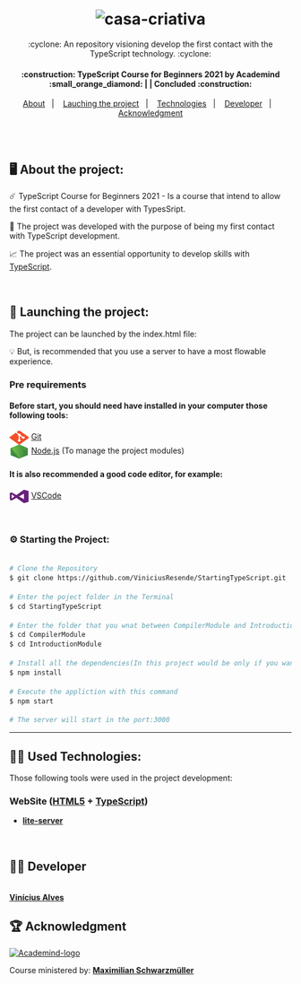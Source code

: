 <h1 align="center">
  <img alt="casa-criativa" src="https://res.cloudinary.com/viniciusalvesdefaria/image/upload/v1613512220/TypeScript/TsCourse_v8slfx.jpg" width="400px" />
</h1>
<p align= "center">:cyclone: An repository visioning develop the first contact with the TypeScript technology. :cyclone:</p>

<h4 align="center"> 
	:construction:  TypeScript Course for Beginners 2021 by Academind :small_orange_diamond: | | Concluded  :construction:
</h4>

<p align="center">
  <a href="#desktop_computer-about-the-project">About</a>&nbsp;&nbsp;&nbsp;|&nbsp;&nbsp;&nbsp;
  <a href="#rocket-launching-the-project">Lauching the project</a>&nbsp;&nbsp;&nbsp;|&nbsp;&nbsp;&nbsp;
  <a href="#man_technologist-used-technologies">Technologies</a>&nbsp;&nbsp;&nbsp;|&nbsp;&nbsp;&nbsp;
  <a href="#raising_hand_man-developer">Developer</a>&nbsp;&nbsp;&nbsp;|&nbsp;&nbsp;&nbsp;
  <a href="#trophy-acknowledgment">Acknowledgment</a> 
</p>

</br>
</br>

## :desktop_computer: About the project:

:comet:  TypeScript Course for Beginners 2021 - Is a course that intend to allow the first contact of a developer with TypesSript.

:rocket: The project was developed with the purpose of being my first contact with TypeScript development.

:chart_with_upwards_trend: The project was an essential opportunity to develop skills with [TypeScript](https://www.typescriptlang.org/).  

</br>

## :rocket: Launching the project:

The project can be launched by the index.html file:

:bulb: But, is recommended that you use a server to have a most flowable experience.

### Pre requirements
#### Before start, you should need have installed in your computer those following tools:
<img align="center" alt="GIT" height="25" width="35" src="https://raw.githubusercontent.com/devicons/devicon/master/icons/git/git-original.svg" style="max-width:100%;">  [Git](https://git-scm.com)</img>
</br>
<img align="center" alt="NodeJS" height="25" width="35" src="https://raw.githubusercontent.com/devicons/devicon/master/icons/nodejs/nodejs-original.svg" style="max-width:100%;"> [Node.js](https://nodejs.org/en/) (To manage the project modules)</img>

#### It is also recommended a good code editor, for example: 
<img align="center" alt="VisualStudioCode" height="25" width="35" src="https://raw.githubusercontent.com/devicons/devicon/master/icons/visualstudio/visualstudio-plain.svg" style="max-width:100%;"> [VSCode](https://code.visualstudio.com/)</img>

</br>

### :gear: Starting the Project:

 ```bash

 # Clone the Repository
 $ git clone https://github.com/ViniciusResende/StartingTypeScript.git
 
 # Enter the poject folder in the Terminal
 $ cd StartingTypeScript
 
 # Enter the folder that you wnat between CompilerModule and IntroductionModule
 $ cd CompilerModule
 $ cd IntroductionModule
 
 # Install all the dependencies(In this project would be only if you want to use lite-server to a better experience) 
 $ npm install
 
 # Execute the appliction with this command
 $ npm start
 
 # The server will start in the port:3000
 
 ```
 
 ---
 
## :man_technologist: Used Technologies:

Those following tools were used in the project development:

### **WebSite**  ([HTML5](https://html5.org/) + [TypeScript](https://www.typescriptlang.org/))


-   **[lite-server](https://www.npmjs.com/package/lite-server)**

</br>

## :raising_hand_man: Developer

<a href="https://github.com/ViniciusResende">
 	<img src="https://res.cloudinary.com/viniciusalvesdefaria/image/upload/v1613257612/foto_perfil_rounded_mv1cpi.png" width="100px;" alt=""/>
 <br />
 	<b>Vinícius Alves</b></a> <a href="https://github.com/ViniciusResende" title="Vinícius Alves"></a>
 <br />
 
 ## :trophy: Acknowledgment

<a href="https://www.youtube.com/channel/UCSJbGtTlrDami-tDGPUV9-w">
 	<img src="https://res.cloudinary.com/academind-gmbh/image/upload/academind.com/site/academind-logo" width="300px;" alt="Academind-logo"/>
 </a> 
 <br />
 	<p>Course ministered by: <a href="https://www.udemy.com/course/understanding-typescript/#instructor-1"><b>Maximilian Schwarzmüller</b></a></p>
 <br />

